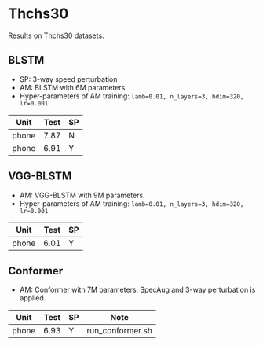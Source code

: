 # Thchs30

Results on Thchs30 datasets.

## BLSTM

* SP: 3-way speed perturbation
* AM: BLSTM with 6M parameters.
* Hyper-parameters of AM training: `lamb=0.01, n_layers=3, hdim=320, lr=0.001`

| Unit  | Test | SP   |
| ----- | ---- | ---- |
| phone | 7.87 | N    |
| phone | 6.91 | Y    |


## VGG-BLSTM

* AM: VGG-BLSTM with 9M parameters. 
* Hyper-parameters of AM training: `lamb=0.01, n_layers=3, hdim=320, lr=0.001`

| Unit  | Test | SP   |
| ----- | ---- | ---- |
| phone | 6.01 | Y    |


## Conformer

* AM: Conformer with 7M parameters. SpecAug and 3-way perturbation is applied.

| Unit  | Test | SP   | Note             |
| ----- | ---- | ---- | ---------------- |
| phone | 6.93 | Y    | run_conformer.sh |       
